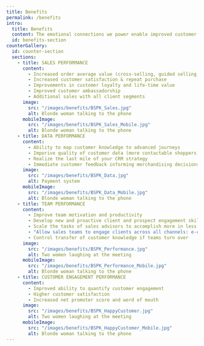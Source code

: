 ```yaml
---
title: Benefits
permalink: /benefits
intro:
  title: Benefits
  content: The emotional connections we power enable improved customer satisfaction and increase sales
  id: benefits-section
counterGallery:
  id: counter-section
  sections:
    - title: SALES PERFORMANCE
      content: 
        - Increased order average value (cross-selling, guided selling, and up selling)
        - Increased customer satisfaction & repeat purchase
        - Improvements in customer loyalty and life-time value
        - Improved customer ambassadorship
        - Additional sales with all client segments
      image:
        src: "/images/benefits/BSPK_Sales.jpg"
        alt: Blonde woman talking to the phone
      mobileImage:
        src: "/images/benefits/BSPK_Sales_Mobile.jpg"
        alt: Blonde woman talking to the phone
    - title: DATA PERFORMANCE
      content: 
        - Ability to map customer knowledge to advanced journeys
        - Imporive quality of customer data (more contactable shoppers = more selling opportunities)
        - Realize the last mile of your CRM strategy
        - Immediate customer feedback informing merchandising decisions
      image:
        src: "/images/benefits/BSPK_Data.jpg"
        alt: Payment system
      mobileImage:
        src: "/images/benefits/BSPK_Data_Mobile.jpg"
        alt: Blonde woman talking to the phone
    - title: TEAM PERFORMANCE
      content: 
        - Improve team motivation and productivity
        - Develop new and proactive client and prospect engagement skills
        - Scale the tasks of sales advisors to accomplish more in less time
        - "Allow sales teams to engage clients across all channels: e-commerce, in-store or via distant selling"
        - Control transfer of customer knowledge if teams turn over
      image:
        src: "/images/benefits/BSPK_Performance.jpg"
        alt: Two women laughing at the meeting
      mobileImage:
        src: "/images/benefits/BSPK_Performance_Mobile.jpg"
        alt: Blonde woman talking to the phone
    - title: CUSTOMER ENGAGEMENT PERFORMANCE
      content: 
        - Improved ability to quantify customer engagement
        - Higher customer satisfaction
        - Increased net promoter score and word of mouth
      image:
        src: "/images/benefits/BSPK_HappyCustomer.jpg"
        alt: Two women laughing at the meeting
      mobileImage:
        src: "/images/benefits/BSPK_HappyCustomer_Mobile.jpg"
        alt: Blonde woman talking to the phone
---
```


<Internal-Intro/>
<Internal-CounterGallery page="benefits" :list="true"/>
<Newsletter/>

